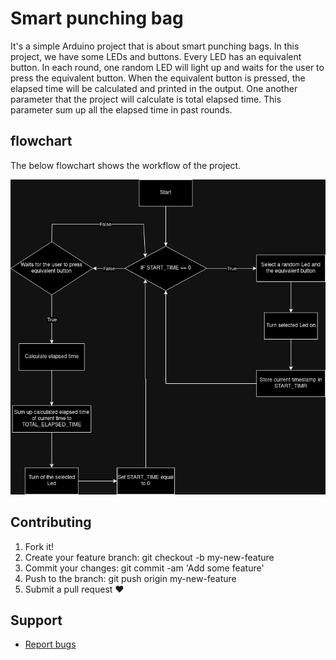 # Smart punching bag

It's a simple Arduino project that is about smart punching bags. In this project, we have some LEDs and buttons. Every LED has an equivalent button.
In each round, one random LED will light up and waits for the user to press the equivalent button. When the equivalent button is pressed, the elapsed time
will be calculated and printed in the output. One another parameter that the project will calculate is total elapsed time. This parameter sum up
all the elapsed time in past rounds.

## flowchart

The below flowchart shows the workflow of the project.

<img src="/assets/diagram.png" alt="flowchart of the smart-punching-bag">

## Contributing

1. Fork it!
2. Create your feature branch: git checkout -b my-new-feature
3. Commit your changes: git commit -am 'Add some feature'
4. Push to the branch: git push origin my-new-feature
5. Submit a pull request ❤️


Support
-------

- [Report bugs](https://github.com/hans-thomas/smart-punching-bag/issues)
